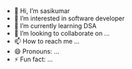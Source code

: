 - 👋 Hi, I’m sasikumar
- 👀 I’m interested in software developer
- 🌱 I’m currently learning DSA
- 💞️ I’m looking to collaborate on ...
- 📫 How to reach me ...
- 😄 Pronouns: ...
- ⚡ Fun fact: ...

<!---
SASI22-OFFICIAL/SASI22-OFFICIAL is a ✨ special ✨ repository because its `README.md` (this file) appears on your GitHub profile.
You can click the Preview link to take a look at your changes.
--->
